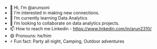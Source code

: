 - 👋 Hi, I’m @arunsoni
- 👀 I'm interested in making new connections.
- 🌱 I’m currently learning Data Analytics
- 💞️ I’m looking to collaborate on data analytics projects.
- 📫 How to reach me Linkedin - https://www.linkedin.com/in/arun2310/
- 😄 Pronouns: he/him
- ⚡ Fun fact: Party all night, Camping, Outdoor adventures

<!---
arunsoni-007/arunsoni-007 is a ✨ special ✨ repository because its `README.md` (this file) appears on your GitHub profile.
You can click the Preview link to take a look at your changes.
--->
